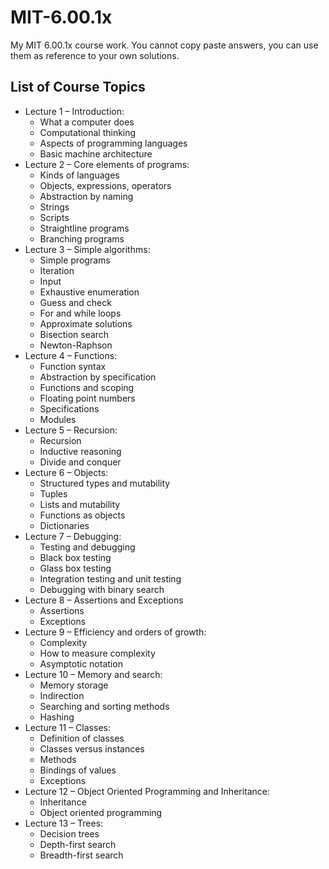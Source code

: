 # MIT-6.00.1x

My MIT 6.00.1x course work. You cannot copy paste answers, you can use them as reference to your own solutions.

## List of Course Topics

* Lecture 1 – Introduction:
  * What a computer does
  * Computational thinking
  * Aspects of programming languages
  * Basic machine architecture
* Lecture 2 – Core elements of programs:
  * Kinds of languages
  * Objects, expressions, operators
  * Abstraction by naming
  * Strings
  * Scripts
  * Straightline programs
  * Branching programs
* Lecture 3 – Simple algorithms:
  * Simple programs
  * Iteration
  * Input
  * Exhaustive enumeration
  * Guess and check
  * For and while loops
  * Approximate solutions
  * Bisection search
  * Newton-Raphson
* Lecture 4 – Functions:
  * Function syntax
  * Abstraction by specification
  * Functions and scoping
  * Floating point numbers
  * Specifications
  * Modules
* Lecture 5 – Recursion:
  * Recursion
  * Inductive reasoning
  * Divide and conquer
* Lecture 6 – Objects:
  * Structured types and mutability
  * Tuples
  * Lists and mutability
  * Functions as objects
  * Dictionaries
* Lecture 7 – Debugging:
  * Testing and debugging
  * Black box testing
  * Glass box testing
  * Integration testing and unit testing
  * Debugging with binary search
* Lecture 8 – Assertions and Exceptions
  * Assertions
  * Exceptions
* Lecture 9 – Efficiency and orders of growth:
  * Complexity
  * How to measure complexity
  * Asymptotic notation
* Lecture 10 – Memory and search:
  * Memory storage
  * Indirection
  * Searching and sorting methods
  * Hashing
* Lecture 11 – Classes:
  * Definition of classes
  * Classes versus instances
  * Methods
  * Bindings of values
  * Exceptions
* Lecture 12 – Object Oriented Programming and Inheritance:
  * Inheritance
  * Object oriented programming
* Lecture 13 – Trees:
  * Decision trees
  * Depth-first search
  * Breadth-first search